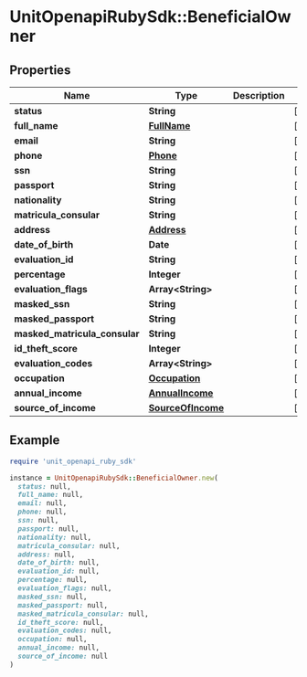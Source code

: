 # UnitOpenapiRubySdk::BeneficialOwner

## Properties

| Name | Type | Description | Notes |
| ---- | ---- | ----------- | ----- |
| **status** | **String** |  | [optional] |
| **full_name** | [**FullName**](FullName.md) |  | [optional] |
| **email** | **String** |  | [optional] |
| **phone** | [**Phone**](Phone.md) |  | [optional] |
| **ssn** | **String** |  | [optional] |
| **passport** | **String** |  | [optional] |
| **nationality** | **String** |  | [optional] |
| **matricula_consular** | **String** |  | [optional] |
| **address** | [**Address**](Address.md) |  | [optional] |
| **date_of_birth** | **Date** |  | [optional] |
| **evaluation_id** | **String** |  | [optional] |
| **percentage** | **Integer** |  | [optional] |
| **evaluation_flags** | **Array&lt;String&gt;** |  | [optional] |
| **masked_ssn** | **String** |  | [optional] |
| **masked_passport** | **String** |  | [optional] |
| **masked_matricula_consular** | **String** |  | [optional] |
| **id_theft_score** | **Integer** |  | [optional] |
| **evaluation_codes** | **Array&lt;String&gt;** |  | [optional] |
| **occupation** | [**Occupation**](Occupation.md) |  | [optional] |
| **annual_income** | [**AnnualIncome**](AnnualIncome.md) |  | [optional] |
| **source_of_income** | [**SourceOfIncome**](SourceOfIncome.md) |  | [optional] |

## Example

```ruby
require 'unit_openapi_ruby_sdk'

instance = UnitOpenapiRubySdk::BeneficialOwner.new(
  status: null,
  full_name: null,
  email: null,
  phone: null,
  ssn: null,
  passport: null,
  nationality: null,
  matricula_consular: null,
  address: null,
  date_of_birth: null,
  evaluation_id: null,
  percentage: null,
  evaluation_flags: null,
  masked_ssn: null,
  masked_passport: null,
  masked_matricula_consular: null,
  id_theft_score: null,
  evaluation_codes: null,
  occupation: null,
  annual_income: null,
  source_of_income: null
)
```

